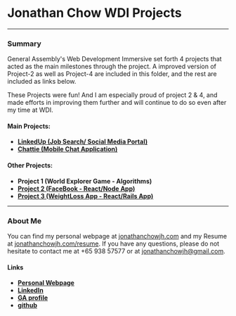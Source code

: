 # Jonathan Chow WDI Projects

---

### Summary
General Assembly's Web Development Immersive set forth 4 projects that acted as the main milestones through the project. A improved version of Project-2 as well as Project-4 are included in this folder, and the rest are included as links below.

These Projects were fun! And I am especially proud of project 2 & 4, and made efforts in improving them further and will continue to do so even after my time at WDI.

#### Main Projects:
* **[LinkedUp (Job Search/ Social Media Portal)](https://github.com/john-97/wdi-17/tree/master/project-2)**
* **[Chattie (Mobile Chat Application)](https://github.com/john-97/wdi-17/tree/master/project-4)**

#### Other Projects:
* **Project 1 (World Explorer Game - Algorithms)**
* **[Project 2 (FaceBook - React/Node App)](https://github.com/john-97/project-2-facebook)**
* **[Project 3 (WeightLoss App - React/Rails App)](https://github.com/john-97/spyder)**

---

### About Me
You can find my personal webpage at [jonathanchowjh.com](https://jonathanchowjh.com) and my Resume at [jonathanchowjh.com/resume](https://jonathanchowjh.com/resume). If you have any questions, please do not hesitate to contact me at +65 938 57577 or at jonathanchowjh@gmail.com.

#### Links
* **[Personal Webpage](https://jonathanchowjh.com)**
* **[LinkedIn](www.linkedin.com/in/jonathan-chow-558121155/)**
* **[GA profile](http://profiles.generalassemb.ly/jonathan-chow)**
* **[github](github.com/john-97 )**

